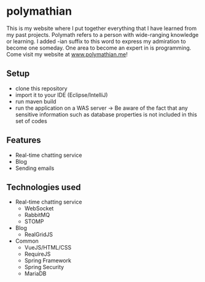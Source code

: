# polymathian
This is my website where I put together everything that I have learned from my past projects. Polymath refers to a person with wide-ranging knowledge or learning. I added -ian suffix to this word to express my admiration to become one someday. One area to become an expert in is programming. Come visit my website at www.polymathian.me!

## Setup
+ clone this repository 
+ import it to your IDE (Eclipse/IntelliJ)
+ run maven build
+ run the application on a WAS server 
-> Be aware of the fact that any sensitive information such as database properties is not included in this set of codes

## Features
+ Real-time chatting service
+ Blog
+ Sending emails

## Technologies used
+ Real-time chatting service
  + WebSocket
  + RabbitMQ
  + STOMP
+ Blog 
  + RealGridJS
+ Common
  + VueJS/HTML/CSS
  + RequireJS
  + Spring Framework
  + Spring Security 
  + MariaDB

